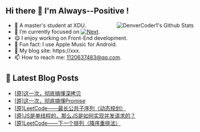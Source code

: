 ## Hi there 👋 I'm Always--Positive !
<div>
  <img alt="DenverCoder1's Github Stats" src="https://denvercoder1-github-readme-stats.vercel.app/api?username=qq1120637483&show_icons=true&count_private=true&theme=react&hide_border=true&hide_title=true&bg_color=1F222E&title_color=F85D7F&icon_color=F8D866" align= "right" />

- 🎒 A master's student at XDU. 
- 🔬 I’m currently focused on [![Next](https://img.shields.io/badge/-Next-brightgreen)](https://). 
- 😋 I enjoy working on Front-End development.
- 🎵 Fun fact: I use Apple Music for Android.
- 📝 My blog site: https://xxx.
- 📫 How to reach me:  1120637483@qq.com.
</div>  


## 📕 Latest Blog Posts

<!-- BLOG-POST-LIST:START -->
- [[原]这一次，彻底搞懂深拷贝](https://blog.csdn.net/sinat_41696687/article/details/122913171)
- [[原]这一次，彻底搞懂Promise](https://blog.csdn.net/sinat_41696687/article/details/122892294)
- [[原]LeetCode——最长公共子序列（动态规划）](https://blog.csdn.net/sinat_41696687/article/details/122873288)
- [[原]JS是单线程的，那么JS是如何实现并发请求的？](https://blog.csdn.net/sinat_41696687/article/details/122853938)
- [[原]LeetCode——下一个排列（降序重排法）](https://blog.csdn.net/sinat_41696687/article/details/122834785)
<!-- BLOG-POST-LIST:END -->









